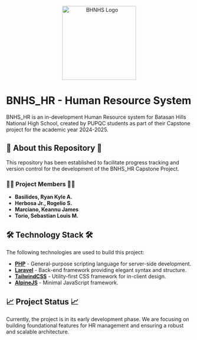<p align="center">
  <img src="https://upload.wikimedia.org/wikipedia/en/5/54/Batasan_Hills_NHS.png" width="200" alt="BHNHS Logo">
</p>

# BNHS_HR - Human Resource System

BNHS_HR is an in-development Human Resource system for Batasan Hills National High School, created by PUPQC students as part of their Capstone project for the academic year 2024-2025.



## 📁 About this Repository 📁

This repository has been established to facilitate progress tracking and version control for the development of the BNHS_HR Capstone Project.

### 👨‍💻 Project Members 👨‍💻

- **Basilides, Ryan Kyle A.**
- **Herbosa Jr., Rogelio S.**
- **Marciano, Keannu James**
- **Torio, Sebastian Louis M.**


## 🛠️ Technology Stack 🛠️

The following technologies are used to build this project:

- **[PHP](https://www.php.net/)** - General-purpose scripting language for server-side development.
- **[Laravel](https://laravel.com/)** - Back-end framework providing elegant syntax and structure.
- **[TailwindCSS](https://tailwindcss.com/)** - Utility-first CSS framework for in-client design.
- **[AlpineJS](https://alpinejs.dev/)** - Minimal JavaScript framework.



## 📈 Project Status 📈

Currently, the project is in its early development phase. We are focusing on building foundational features for HR management and ensuring a robust and scalable architecture.
